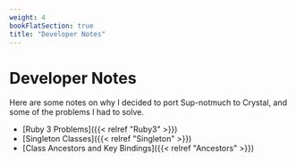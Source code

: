 ```yaml
---
weight: 4
bookFlatSection: true
title: "Developer Notes"
---
```


# Developer Notes

Here are some notes on why I decided to port Sup-notmuch to Crystal,
and some of the problems I had to solve.

* [Ruby 3 Problems]({{< relref "Ruby3" >}})
* [Singleton Classes]({{< relref "Singleton" >}})
* [Class Ancestors and Key Bindings]({{< relref "Ancestors" >}})


